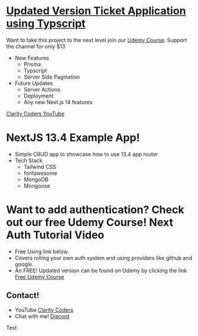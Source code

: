 # <a href="https://www.udemy.com/course/nextjs14-ticketapp/?couponCode=DD85199B00481F602C1F" target="_blank">Updated Version Ticket Application using Typscript</a>
Want to take this project to the next level join our <a href="https://www.udemy.com/course/nextjs14-ticketapp/?couponCode=DD85199B00481F602C1F" target="_blank">
Udemy Course</a>. Support the channel for only $13
- New Features
  - Prisma
  - Typscript
  - Server Side Pagination
- Future Updates
  - Server Actions
  - Deployment
  - Any new Next.js 14 features

<a href="https://www.youtube.com/claritycoders" target="_blank">Clarity Coders YouTube</a>
# NextJS 13.4 Example App!
- Simple CRUD app to showcase how to use 13.4 app router
- Tech Stack
  - Tailwind CSS
  - fontawesome
  - MongoDB
  - Mongoose 

# Want to add authentication? Check out our free Udemy Course! Next Auth Tutorial Video
- Free Using link below.
- Covers rolling your own auth system and using providers like github and google.
- An FREE! Updated version can be found on Udemy by clicking the link <a href="https://www.udemy.com/course/nextauth-nextjs-cc/?couponCode=C9622654181134A4AE79" target="_blank">Free Udemy Course</a>

## Contact!
- YouTube <a href="https://www.youtube.com/claritycoders" target="_blank">Clarity Coders</a>
- Chat with me! <a href="https://discord.gg/cAWW5qq" target="_blank">Discord</a>


Test
